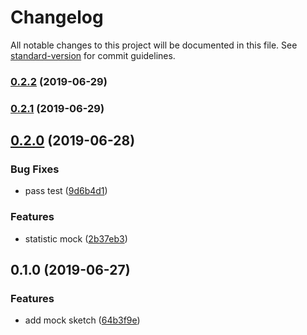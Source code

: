 # Changelog

All notable changes to this project will be documented in this file. See [standard-version](https://github.com/conventional-changelog/standard-version) for commit guidelines.

### [0.2.2](https://github.com/36node/yuechuang-core-sdk/compare/v0.2.1...v0.2.2) (2019-06-29)



### [0.2.1](https://github.com/36node/yuechuang-core-sdk/compare/v0.2.0...v0.2.1) (2019-06-29)



## [0.2.0](https://github.com/36node/yuechuang-core-sdk/compare/v0.1.0...v0.2.0) (2019-06-28)


### Bug Fixes

* pass test ([9d6b4d1](https://github.com/36node/yuechuang-core-sdk/commit/9d6b4d1))


### Features

* statistic mock ([2b37eb3](https://github.com/36node/yuechuang-core-sdk/commit/2b37eb3))



## 0.1.0 (2019-06-27)


### Features

* add mock sketch ([64b3f9e](https://github.com/36node/yuechuang-core-sdk/commit/64b3f9e))
